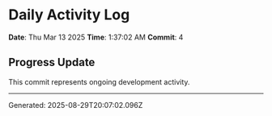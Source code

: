 # Daily Activity Log

**Date**: Thu Mar 13 2025
**Time**: 1:37:02 AM
**Commit**: 4

## Progress Update

This commit represents ongoing development activity.

---
Generated: 2025-08-29T20:07:02.096Z
